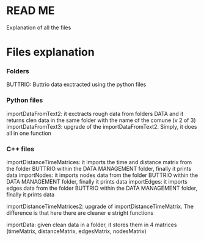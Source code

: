 # READ ME 
Explanation of all the files 

# Files explanation

### Folders 

BUTTRIO: Buttrio data exctracted using the python files 

### Python files 

importDataFromText2: it exctracts rough data from folders DATA and it returns clen data in the same folder with the name of the comune (v 2 of 3)
importDataFromText3: upgrade of the importDataFromText2. Simply, it does all in one function 

### C++ files 

importDistanceTimeMatrices: it imports the time and distance matrix from the folder BUTTRIO within the DATA MANAGEMENT folder, finally it prints data 
importNodes: it imports nodes data from the folder BUTTRIO within the DATA MANAGEMENT folder, finally it prints data
importEdges: it imports edges data from the folder BUTTRIO within the DATA MANAGEMENT folder, finally it prints data

importDistanceTimeMatrices2: upgrade of importDistanceTimeMatrix. The difference is that here there are cleaner e stright functions 

importData: given clean data in a folder, it stores them in 4 matrices (timeMatrix, distanceMatrix, edgesMatrix, nodesMatrix)
